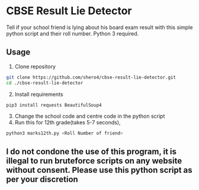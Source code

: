 # CBSE Result Lie Detector

Tell if your school friend is lying about his board exam result with this simple python script and their roll number. Python 3 required.

## Usage

1. Clone repository 
```bash
git clone https://github.com/shero4/cbse-result-lie-detector.git
cd ./cbse-result-lie-detector
```
2. Install requirements
```
pip3 install requests BeautifulSoup4
```
3. Change the school code and centre code in the python script
4. Run this for 12th grade(takes 5-7 seconds),
```bash
python3 marks12th.py <Roll Number of friend>
```

## I do not condone the use of this program, it is illegal to run bruteforce scripts on any website without consent. Please use this python script as per your discretion
